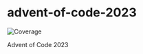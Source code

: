# advent-of-code-2023

![Coverage](https://img.shields.io/badge/Coverage-88.5%25-brightgreen)

Advent of Code 2023
